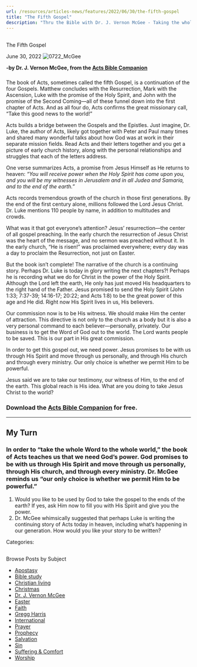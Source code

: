 ```yaml
---
url: /resources/articles-news/features/2022/06/30/the-fifth-gospel
title: "The Fifth Gospel"
description: "Thru the Bible with Dr. J. Vernon McGee - Taking the whole Word to the whole world"
---
```







## 
 The Fifth Gospel


June 30, 2022
![](https://www.ttb.org/images/default-source/features-and-news/0722_mcgee4d19680d-e04f-42b7-9423-9f0900da3d23.jpg?sfvrsn=1a6e1816_1 "0722_McGee")




**-by Dr. J. Vernon McGee, from the [Acts Bible Companion](/docs/default-source/booklets/ttb_acts-bible-companion.pdf?sfvrsn=de6b1816_2)**

### 

### 

The book of Acts, sometimes called the fifth Gospel, is a continuation of the four Gospels. Matthew concludes with the Resurrection, Mark with the Ascension, Luke with the promise of the Holy Spirit, and John with the promise of the Second Coming—all of these funnel down into the first chapter of Acts. And as all four do, Acts confirms the great missionary call, “Take this good news to the world!”

Acts builds a bridge between the Gospels and the Epistles. Just imagine, Dr. Luke, the author of Acts, likely got together with Peter and Paul many times and shared many wonderful talks about how God was at work in their separate mission fields. Read Acts and their letters together and you get a picture of early church history, along with the personal relationships and struggles that each of the letters address.

One verse summarizes Acts, a promise from Jesus Himself as He returns to heaven: *“You will receive power when the Holy Spirit has come upon you, and you will be my witnesses in Jerusalem and in all Judea and Samaria, and to the end of the earth.”* 

Acts records tremendous growth of the church in those first generations. By the end of the first century alone, millions followed the Lord Jesus Christ. Dr. Luke mentions 110 people by name, in addition to multitudes and crowds. 

What was it that got everyone’s attention? Jesus’ resurrection—the center of all gospel preaching. In the early church the resurrection of Jesus Christ was the heart of the message, and no sermon was preached without it. In the early church, “He is risen!” was proclaimed everywhere; every day was a day to proclaim the Resurrection, not just on Easter.

But the book isn’t complete! The narrative of the church is a continuing story. Perhaps Dr. Luke is today in glory writing the next chapters?! Perhaps he is recording what we do for Christ in the power of the Holy Spirit. Although the Lord left the earth, He only has just moved His headquarters to the right hand of the Father. Jesus promised to send the Holy Spirit (John 1:33; 7:37-39; 14:16-17; 20:22; and Acts 1:8) to be the great power of this age and He did. Right now His Spirit lives in us, His believers.

Our commission now is to be His witness. We should make Him the center of attraction. This directive is not only to the church as a body but it is also a very personal command to each believer—personally, privately. Our business is to get the Word of God out to the world. The Lord wants people to be saved. This is our part in His great commission.

In order to get this gospel out, we need power. Jesus promises to be with us through His Spirit and move through us personally, and through His church and through every ministry. Our only choice is whether we permit Him to be powerful. 

Jesus said we are to take our testimony, our witness of Him, to the end of the earth. This global reach is His idea. What are you doing to take Jesus Christ to the world? 

### Download the [Acts Bible Companion](/docs/default-source/booklets/ttb_acts-bible-companion.pdf?sfvrsn=de6b1816_2) for free.



---

## My Turn

### 

### 

### In order to “take the whole Word to the whole world,” the book of Acts teaches us that we need God’s power. God promises to be with us through His Spirit and move through us personally, through His church, and through every ministry. Dr. McGee reminds us “our only choice is whether we permit Him to be powerful.”

1. Would you like to be used by God to take the gospel to the ends of the earth? If yes, ask Him now to fill you with His Spirit and give you the power.
1. Dr. McGee whimsically suggested that perhaps Luke is writing the continuing story of Acts today in heaven, including what’s happening in our generation. How would you like your story to be written?



Categories: 









## 
 Browse Posts by Subject


* [Apostasy](/resources/articles-news/-in-tags/tags/Apostasy)
* [Bible study](/resources/articles-news/-in-tags/tags/Bible-study)
* [Christian living](/resources/articles-news/-in-tags/tags/Christian-living)
* [Christmas](/resources/articles-news/-in-tags/tags/Christmas)
* [Dr. J. Vernon McGee](/resources/articles-news/-in-tags/tags/Dr-J-Vernon-McGee)
* [Easter](/resources/articles-news/-in-tags/tags/easter)
* [Faith](/resources/articles-news/-in-tags/tags/Faith)
* [Gregg Harris](/resources/articles-news/-in-tags/tags/Gregg-Harris)
* [International](/resources/articles-news/-in-tags/tags/International)
* [Prayer](/resources/articles-news/-in-tags/tags/prayer)
* [Prophecy](/resources/articles-news/-in-tags/tags/Prophecy)
* [Salvation](/resources/articles-news/-in-tags/tags/Salvation)
* [Sin](/resources/articles-news/-in-tags/tags/sin)
* [Suffering & Comfort](/resources/articles-news/-in-tags/tags/Suffering-Comfort)
* [Worship](/resources/articles-news/-in-tags/tags/worship)






